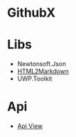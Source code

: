 # GithubX

# Libs
* Newtonsoft.Json
* [HTML2Markdown](https://github.com/baynezy/Html2Markdown)
* UWP.Toolkit

# Api

* [Api View](/github_api.md)